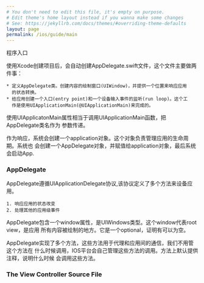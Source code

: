 ```yaml
---
# You don't need to edit this file, it's empty on purpose.
# Edit theme's home layout instead if you wanna make some changes
# See: https://jekyllrb.com/docs/themes/#overriding-theme-defaults
layout: page
permalink: /ios/guide/main
---
```


程序入口

使用Xcode创建项目后，会自动创建AppDelegate.swift文件，这个文件主要做两件事：

	* 定义AppDelegate类。创建内容的绘制窗口(UIWindow)，并提供一个位置来响应应用
	  的状态转换。
	* 给应用创建一个入口(entry point)和一个设备输入事件的监听(run loop)。这个工
	  作是使用UIApplicationMain(@UIApplicationMain)来完成的。

使用UIApplicatonMain属性相当于调用UIApplicationMain函数，把AppDelegate类名作为
参数传递。

作为响应，系统会创建一个application对象。这个对象负责管理应用的生命周期。系统也
会创建一个AppDelegate对象，并赋值给application对象，最后系统会启动App.

### AppDelegate

AppDelegate遵循UIApplicationDelegate协议,该协议定义了多个方法来设备应用。

	1. 响应应用的状态改变
	2. 处理其他的应用级事件

AppDelegate包含一个window属性，是UIWindows类型。这个window代表root view，是应用
所有内容被绘制的地方。它是一个optional，证明有可以为空。

AppDelegate实现了多个方法，这些方法用于代理和应用间的通信，我们不用管这个方法在
什么时候调用，IOS平台会自己管理这些方法的调用。方法上默认提供注释，说明什么时候
会调用这些方法。

### The View Controller Source File

